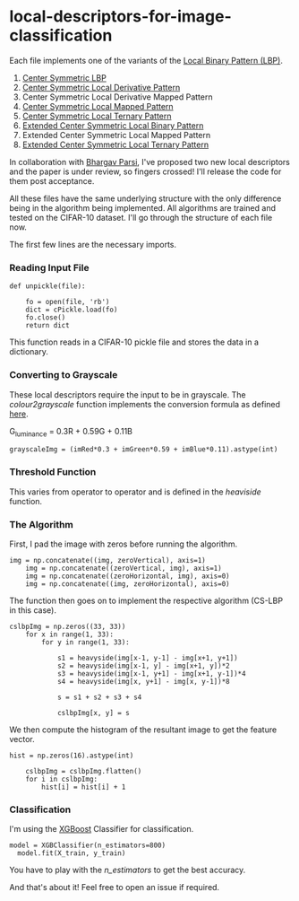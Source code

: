 # local-descriptors-for-image-classification

Each file implements one of the variants of the [Local Binary Pattern (LBP)](http://jultika.oulu.fi/files/isbn9514270762.pdf).

1. [Center Symmetric LBP](http://www.ee.oulu.fi/mvg/files/pdf/pdf_750.pdf)
2. [Center Symmetric Local Derivative Pattern](https://ieeexplore.ieee.org/document/6011859/) 
3. Center Symmetric Local Derivative Mapped Pattern
4. [Center Symmetric Local Mapped Pattern](https://dl.acm.org/citation.cfm?id=2554895)
5. [Center Symmetric Local Ternary Pattern](https://www.computer.org/csdl/proceedings/cvpr/2010/6984/00/05540195-abs.html)
6. [Extended Center Symmetric Local Binary Pattern](https://hal.archives-ouvertes.fr/hal-01227955/document)
7. Extended Center Symmetric Local Mapped Pattern
8. [Extended Center Symmetric Local Ternary Pattern](https://link.springer.com/chapter/10.1007/978-3-642-23321-0_56)

In collaboration with [Bhargav Parsi](https://bhargav265.github.io/bhargavparsi/), I've proposed two new local descriptors and the paper is under review, so fingers crossed! I'll release the code for them post acceptance.

All these files have the same underlying structure with the only difference being in the algorithm being implemented.
All algorithms are trained and tested on the CIFAR-10 dataset.
I'll go through the structure of each file now.

The first few lines are the necessary imports.

### Reading Input File

    def unpickle(file):
	
        fo = open(file, 'rb')
        dict = cPickle.load(fo)
        fo.close()
        return dict
        
This function reads in a CIFAR-10 pickle file and stores the data in a dictionary.

### Converting to Grayscale

These local descriptors require the input to be in grayscale. The *colour2grayscale* function implements the conversion formula as defined [here](http://journals.plos.org/plosone/article?id=10.1371/journal.pone.0029740).

G<sub>luminance</sub> = 0.3R + 0.59G + 0.11B

    grayscaleImg = (imRed*0.3 + imGreen*0.59 + imBlue*0.11).astype(int)


### Threshold Function

This varies from operator to operator and is defined in the *heaviside* function.

### The Algorithm

First, I pad the image with zeros before running the algorithm. 

    img = np.concatenate((img, zeroVertical), axis=1)
		img = np.concatenate((zeroVertical, img), axis=1)
		img = np.concatenate((zeroHorizontal, img), axis=0)
		img = np.concatenate((img, zeroHorizontal), axis=0)

The function then goes on to implement the respective algorithm (CS-LBP in this case). 

    cslbpImg = np.zeros((33, 33))
		for x in range(1, 33):
			for y in range(1, 33):
				
				s1 = heavyside(img[x-1, y-1] - img[x+1, y+1])
				s2 = heavyside(img[x-1, y] - img[x+1, y])*2 
				s3 = heavyside(img[x-1, y+1] - img[x+1, y-1])*4 
				s4 = heavyside(img[x, y+1] - img[x, y-1])*8

				s = s1 + s2 + s3 + s4

				cslbpImg[x, y] = s

We then compute the histogram of the resultant image to get the feature vector.

    hist = np.zeros(16).astype(int)

		cslbpImg = cslbpImg.flatten()
		for i in cslbpImg:
			hist[i] = hist[i] + 1

### Classification

I'm using the [XGBoost](https://xgboost.readthedocs.io/en/latest/) Classifier for classification.

    model = XGBClassifier(n_estimators=800)
	  model.fit(X_train, y_train)

You have to play with the *n_estimators* to get the best accuracy.

And that's about it! Feel free to open an issue if required.
